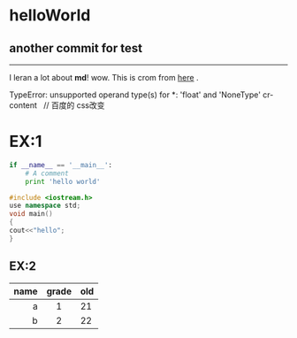 # helloWorld
## another commit  for test
---------------
I leran a lot about **md**! wow.
This is crom from [here](https://www.zybuluo.com/mdeditor#283612) .

TypeError: unsupported operand type(s) for *: 'float' and 'NoneType'
cr-content   // 百度的 css改变

# EX:1

```python
if __name__ == '__main__':
    # A comment
    print 'hello world'
```

```c++
#include <iostream.h>
use namespace std;
void main()
{
cout<<"hello";
}
```
## EX:2

|  name| grade|  old|
|----:|:--:   |:---|
|a    |1       | 21
|b    |2      |22

